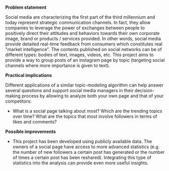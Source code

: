 **Problem statement**

Social media are characterizing the first part of the third millennium and today represent strategic communication channels. In fact, they allow companies to leverage the power of exchanges between people to positively direct their attitudes and behaviors towards their own corporate image, brand or products / services provided. In other words, social media provide detailed real-time feedback from consumers which constitutes real "market intelligence". The contents published on social networks can be of different types: bodies of text, images, videos, etc. This project aims to provide a way to group posts of an instagram page by topic (targeting social channels where more importance is given to text).

**Practical implications**

Different applications of a similar topic-modeling algorithm can help answer several questions and support social media managers in their decision-making process by allowing to analyze both your own page and that of your competitors: 

- What is a social page talking about most? Which are the trending topics over time? What are the topics that most involve followers in terms of likes and comments? 

**Possible improvements**

- This project has been developed using publicly available data. The owners of a social page have access to more advanced statistics (e.g. the number of new followers a certain post has generated or the number of times a certain post has been reshared). Integrating this type of statistics into the analysis can provide even more useful insights.
